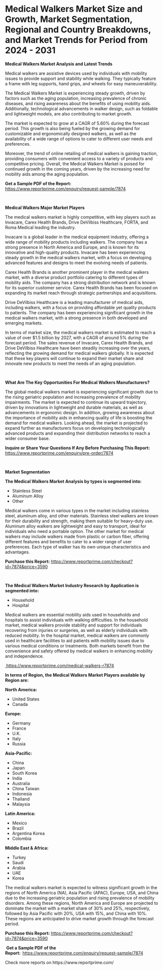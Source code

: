 <p><h1>Medical Walkers Market Size and Growth, Market Segmentation, Regional and Country Breakdowns, and Market Trends for Period from 2024 -  2031</h1></p><p><strong>Medical Walkers Market Analysis and Latest Trends</strong></p>
<p><p>Medical walkers are assistive devices used by individuals with mobility issues to provide support and stability while walking. They typically feature a frame with leg supports, hand grips, and wheels for easy maneuverability.</p><p>The Medical Walkers Market is experiencing steady growth, driven by factors such as the aging population, increasing prevalence of chronic diseases, and rising awareness about the benefits of using mobility aids. Additionally, technological advancements in walker design, such as foldable and lightweight models, are also contributing to market growth.</p><p>The market is expected to grow at a CAGR of 5.60% during the forecast period. This growth is also being fueled by the growing demand for customizable and ergonomically designed walkers, as well as the availability of a wide range of options to cater to different user needs and preferences.</p><p>Moreover, the trend of online retailing of medical walkers is gaining traction, providing consumers with convenient access to a variety of products and competitive pricing. Overall, the Medical Walkers Market is poised for continued growth in the coming years, driven by the increasing need for mobility aids among the aging population.</p></p>
<p><strong>Get a Sample PDF of the Report:&nbsp;</strong> <a href="https://www.reportprime.com/enquiry/request-sample/7874">https://www.reportprime.com/enquiry/request-sample/7874</a></p>
<p>&nbsp;</p>
<p><strong>Medical Walkers Major Market Players</strong></p>
<p><p>The medical walkers market is highly competitive, with key players such as Invacare, Carex Health Brands, Drive DeVilbiss Healthcare, FORTA, and Roma Medical leading the industry. </p><p>Invacare is a global leader in the medical equipment industry, offering a wide range of mobility products including walkers. The company has a strong presence in North America and Europe, and is known for its innovative and high-quality products. Invacare has been experiencing steady growth in the medical walkers market, with a focus on developing advanced features and designs to meet the evolving needs of patients.</p><p>Carex Health Brands is another prominent player in the medical walkers market, with a diverse product portfolio catering to different types of mobility aids. The company has a strong distribution network and is known for its superior customer service. Carex Health Brands has been focused on expanding its market reach through strategic partnerships and acquisitions.</p><p>Drive DeVilbiss Healthcare is a leading manufacturer of medical aids, including walkers, with a focus on providing affordable yet quality products to patients. The company has been experiencing significant growth in the medical walkers market, with a strong presence in both developed and emerging markets.</p><p>In terms of market size, the medical walkers market is estimated to reach a value of over $1.5 billion by 2027, with a CAGR of around 5% during the forecast period. The sales revenue of Invacare, Carex Health Brands, and Drive DeVilbiss Healthcare have been steadily increasing over the years, reflecting the growing demand for medical walkers globally. It is expected that these key players will continue to expand their market share and innovate new products to meet the needs of an aging population.</p></p>
<p>&nbsp;</p>
<p><strong>What Are The Key Opportunities For Medical Walkers Manufacturers?</strong></p>
<p><p>The global medical walkers market is experiencing significant growth due to the rising geriatric population and increasing prevalence of mobility impairments. The market is expected to continue its upward trajectory, driven by innovations in lightweight and durable materials, as well as advancements in ergonomic design. In addition, growing awareness about the importance of mobility aids in enhancing quality of life is boosting the demand for medical walkers. Looking ahead, the market is projected to expand further as manufacturers focus on developing technologically advanced products and expanding their distribution networks to reach a wider consumer base.</p></p>
<p><strong>Inquire or Share Your Questions If Any Before Purchasing This Report:</strong> <a href="https://www.reportprime.com/enquiry/pre-order/7874">https://www.reportprime.com/enquiry/pre-order/7874</a></p>
<p>&nbsp;</p>
<p><strong>Market Segmentation</strong></p>
<p><strong>The Medical Walkers Market Analysis by types is segmented into:</strong></p>
<p><ul><li>Stainless Steel</li><li>Aluminum Alloy</li><li>Other</li></ul></p>
<p><p>Medical walkers come in various types in the market including stainless steel, aluminum alloy, and other materials. Stainless steel walkers are known for their durability and strength, making them suitable for heavy-duty use. Aluminum alloy walkers are lightweight and easy to transport, ideal for individuals who need a portable option. The other market for medical walkers may include walkers made from plastic or carbon fiber, offering different features and benefits to cater to a wider range of user preferences. Each type of walker has its own unique characteristics and advantages.</p></p>
<p><strong>Purchase this Report:&nbsp;</strong><a href="https://www.reportprime.com/checkout?id=7874&price=3590">https://www.reportprime.com/checkout?id=7874&price=3590</a></p>
<p>&nbsp;</p>
<p><strong>The Medical Walkers Market Industry Research by Application is segmented into:</strong></p>
<p><ul><li>Household</li><li>Hospital</li></ul></p>
<p><p>Medical walkers are essential mobility aids used in households and hospitals to assist individuals with walking difficulties. In the household market, medical walkers provide stability and support for individuals recovering from injuries or surgeries, as well as elderly individuals with reduced mobility. In the hospital market, medical walkers are commonly used in healthcare facilities to aid patients with mobility issues due to various medical conditions or treatments. Both markets benefit from the convenience and safety offered by medical walkers in enhancing mobility and independence.</p></p>
<p><a href="https://www.reportprime.com/medical-walkers-r7874">&nbsp;https://www.reportprime.com/medical-walkers-r7874</a></p>
<p><strong>In terms of Region, the Medical Walkers Market Players available by Region are:</strong></p>
<p>
    <p> <strong> North America: </strong>
        <ul>
            <li>United States</li>
            <li>Canada</li>
        </ul>
        </p> 
    <p> <strong> Europe: </strong>
        <ul>
            <li>Germany</li>
            <li>France</li>
            <li>U.K.</li>
            <li>Italy</li>
            <li>Russia</li>
        </ul>
        </p> 
    <p> <strong> Asia-Pacific: </strong>
        <ul>
            <li>China</li>
            <li>Japan</li>
            <li>South Korea</li>
            <li>India</li>
            <li>Australia</li>
            <li>China Taiwan</li>
            <li>Indonesia</li>
            <li>Thailand</li>
            <li>Malaysia</li>
        </ul>
        </p> 
    <p> <strong> Latin America: </strong>
        <ul>
            <li>Mexico</li>
            <li>Brazil</li>
            <li>Argentina Korea</li>
            <li>Colombia</li>
        </ul>
        </p> 
    <p> <strong> Middle East & Africa: </strong>
        <ul>
            <li>Turkey</li>
            <li>Saudi</li>
            <li>Arabia</li>
            <li>UAE</li>
            <li>Korea</li>
        </ul>
    </p>
    </p>
<p><p>The medical walkers market is expected to witness significant growth in the regions of North America (NA), Asia Pacific (APAC), Europe, USA, and China due to the increasing geriatric population and rising prevalence of mobility disorders. Among these regions, North America and Europe are projected to dominate the market with a market share of 30% and 25%, respectively, followed by Asia Pacific with 20%, USA with 15%, and China with 10%. These regions are anticipated to drive market growth through the forecast period.</p></p>
<p><strong>Purchase this Report: </strong><a href="https://www.reportprime.com/checkout?id=7874&price=3590">https://www.reportprime.com/checkout?id=7874&price=3590</a></p>
<p>&nbsp;<strong>Get a Sample PDF of the Report:&nbsp;&nbsp;</strong><a href="https://www.reportprime.com/enquiry/request-sample/7874">https://www.reportprime.com/enquiry/request-sample/7874</a></p>
<p><strong></strong></p>
<p>Check more reports on https://www.reportprime.com/</p>